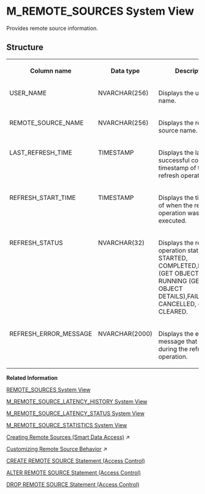 <!-- loio4f6ae165f5354f47809856693db2da0a -->

# M\_REMOTE\_SOURCES System View

Provides remote source information.



## Structure


<table>
<tr>
<th valign="top">

Column name

</th>
<th valign="top">

Data type

</th>
<th valign="top">

Description

</th>
</tr>
<tr>
<td valign="top">

USER\_NAME

</td>
<td valign="top">

NVARCHAR\(256\)

</td>
<td valign="top">

Displays the user name.

</td>
</tr>
<tr>
<td valign="top">

REMOTE\_SOURCE\_NAME

</td>
<td valign="top">

NVARCHAR\(256\)

</td>
<td valign="top">

Displays the remote source name.

</td>
</tr>
<tr>
<td valign="top">

LAST\_REFRESH\_TIME

</td>
<td valign="top">

TIMESTAMP

</td>
<td valign="top">

Displays the last successful completion timestamp of the refresh operation.

</td>
</tr>
<tr>
<td valign="top">

REFRESH\_START\_TIME

</td>
<td valign="top">

TIMESTAMP

</td>
<td valign="top">

Displays the timestamp of when the refresh operation was executed.

</td>
</tr>
<tr>
<td valign="top">

REFRESH\_STATUS

</td>
<td valign="top">

NVARCHAR\(32\)

</td>
<td valign="top">

Displays the refresh operation status: STARTED, COMPLETED,RUNNING \(GET OBJECTS\), RUNNING \(GET OBJECT DETAILS\),FAILED, CANCELLED, or CLEARED.

</td>
</tr>
<tr>
<td valign="top">

REFRESH\_ERROR\_MESSAGE

</td>
<td valign="top">

NVARCHAR\(2000\)

</td>
<td valign="top">

Displays the exception message that occurred during the refresh operation.

</td>
</tr>
</table>

**Related Information**  


[REMOTE\_SOURCES System View](../021-System-Views/remote-sources-system-view-20ccdd3.md "Provides information about remote sources.")

[M\_REMOTE\_SOURCE\_LATENCY\_HISTORY System View](m-remote-source-latency-history-system-view-b36a777.md "")

[M\_REMOTE\_SOURCE\_LATENCY\_STATUS System View](m-remote-source-latency-status-system-view-322a772.md "Provides remote source latency status information.")

[M\_REMOTE\_SOURCE\_STATISTICS System View](m-remote-source-statistics-system-view-66b63e6.md "Returns the remote source operational statistics for monitoring data provisioning components.")

[Creating Remote Sources (Smart Data Access)](https://help.sap.com/viewer/477aa413a36c4a95878460696fcc8896/2024_3_QRC/en-US/e8274a1cf62b4aa5b58f261bc904a4af.html "Create a smart data access remote source using SQL syntax or the SAP HANA database explorer.") :arrow_upper_right:

[Customizing Remote Source Behavior](https://help.sap.com/viewer/477aa413a36c4a95878460696fcc8896/2024_3_QRC/en-US/0a97fa4dbb3649ccaab43bcaee95345f.html "The supported behaviors of an SAP HANA smart data access remote source may not be the same as those of the local SAP HANA Cloud, SAP HANA database. Smart data access provides a set of customizable properties, capabilities, functions, and data types to help address these differences.") :arrow_upper_right:

[CREATE REMOTE SOURCE Statement \(Access Control\)](../../010-SQL-Reference/012-SQL-Statements/create-remote-source-statement-access-control-20d4834.md "Defines an external data source that can connect to the SAP HANA database.")

[ALTER REMOTE SOURCE Statement \(Access Control\)](../../010-SQL-Reference/012-SQL-Statements/alter-remote-source-statement-access-control-f423eb4.md "Modifies the configuration of an external data source that is connected to an SAP HANA database.")

[DROP REMOTE SOURCE Statement \(Access Control\)](../../010-SQL-Reference/012-SQL-Statements/drop-remote-source-statement-access-control-20d7332.md "Removes an existing remote source.")

